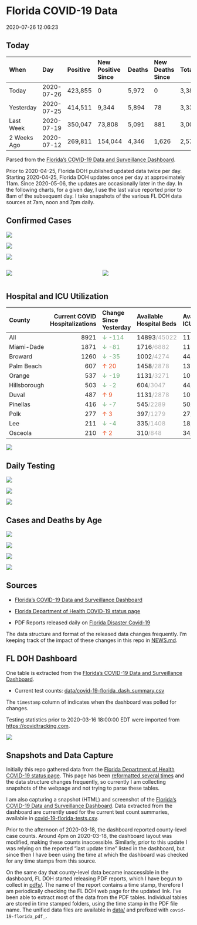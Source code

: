 Florida COVID-19 Data
================
2020-07-26 12:06:23

## Today

| When        | Day        | Positive | New Positive Since | Deaths | New Deaths Since | Total     |
| :---------- | :--------- | :------- | :----------------- | :----- | :--------------- | :-------- |
| Today       | 2020-07-26 | 423,855  | 0                  | 5,972  | 0                | 3,386,503 |
| Yesterday   | 2020-07-25 | 414,511  | 9,344              | 5,894  | 78               | 3,336,377 |
| Last Week   | 2020-07-19 | 350,047  | 73,808             | 5,091  | 881              | 3,002,641 |
| 2 Weeks Ago | 2020-07-12 | 269,811  | 154,044            | 4,346  | 1,626            | 2,574,007 |

Parsed from the [Florida’s COVID-19 Data and Surveillance
Dashboard](https://fdoh.maps.arcgis.com/apps/opsdashboard/index.html#/8d0de33f260d444c852a615dc7837c86).

Prior to 2020-04-25, Florida DOH published updated data twice per day.
Starting 2020-04-25, Florida DOH updates once per day at approximately
11am. Since 2020-05-06, the updates are occasionally later in the day.
In the following charts, for a given day, I use the last value reported
prior to 8am of the subsequent day. I take snapshots of the various FL
DOH data sources at 7am, noon and 7pm daily.

## Confirmed Cases

![](plots/covid-19-florida-daily-test-changes.png)

![](plots/covid-19-florida-deaths-by-day.png)

![](plots/covid-19-florida-county-top-6.png)

<div class="columns">

<div class="column is-full-mobile">

![](plots/covid-19-florida-testing.png)

</div>

<div class="column is-full-mobile">

![](plots/covid-19-florida-total-positive.png)

</div>

</div>

## Hospital and ICU Utilization

| County       | Current COVID Hospitalizations | Change Since Yesterday                     | Available Hospital Beds                      | Available ICU Beds                         |
| :----------- | -----------------------------: | :----------------------------------------- | :------------------------------------------- | :----------------------------------------- |
| All          |                           8921 | <span style="color: #6BAA75">↓ -114</span> | 14893<span style="color: #aaa">/45022</span> | 1143<span style="color: #aaa">/5023</span> |
| Miami-Dade   |                           1871 | <span style="color: #6BAA75">↓ -81</span>  | 1716<span style="color: #aaa">/6882</span>   | 110<span style="color: #aaa">/891</span>   |
| Broward      |                           1260 | <span style="color: #6BAA75">↓ -35</span>  | 1002<span style="color: #aaa">/4274</span>   | 44<span style="color: #aaa">/478</span>    |
| Palm Beach   |                            607 | <span style="color: #EC4E20">↑ 20</span>   | 1458<span style="color: #aaa">/2878</span>   | 133<span style="color: #aaa">/293</span>   |
| Orange       |                            537 | <span style="color: #6BAA75">↓ -19</span>  | 1131<span style="color: #aaa">/3271</span>   | 103<span style="color: #aaa">/269</span>   |
| Hillsborough |                            503 | <span style="color: #6BAA75">↓ -2</span>   | 604<span style="color: #aaa">/3047</span>    | 44<span style="color: #aaa">/331</span>    |
| Duval        |                            487 | <span style="color: #EC4E20">↑ 9</span>    | 1131<span style="color: #aaa">/2878</span>   | 108<span style="color: #aaa">/333</span>   |
| Pinellas     |                            416 | <span style="color: #6BAA75">↓ -7</span>   | 545<span style="color: #aaa">/2289</span>    | 50<span style="color: #aaa">/244</span>    |
| Polk         |                            277 | <span style="color: #EC4E20">↑ 3</span>    | 397<span style="color: #aaa">/1279</span>    | 27<span style="color: #aaa">/144</span>    |
| Lee          |                            211 | <span style="color: #6BAA75">↓ -4</span>   | 335<span style="color: #aaa">/1408</span>    | 18<span style="color: #aaa">/123</span>    |
| Osceola      |                            210 | <span style="color: #EC4E20">↑ 2</span>    | 310<span style="color: #aaa">/848</span>     | 34<span style="color: #aaa">/95</span>     |

![](plots/covid-19-florida-icu-usage.png)

## Daily Testing

![](plots/covid-19-florida-tests-per-case.png)

<!-- ![](plots/covid-19-florida-change-new-cases.png) -->

![](plots/covid-19-florida-tests-percent-positive.png)

![](plots/covid-19-florida-test-and-case-growth.png)

## Cases and Deaths by Age

![](plots/covid-19-florida-weekly-events-by-age.png)

![](plots/covid-19-florida-age.png)

![](plots/covid-19-florida-age-deaths.png)

![](plots/covid-19-florida-age-sex.png)

## Sources

  - [Florida’s COVID-19 Data and Surveillance
    Dashboard](https://fdoh.maps.arcgis.com/apps/opsdashboard/index.html#/8d0de33f260d444c852a615dc7837c86)

  - [Florida Department of Health COVID-19 status
    page](http://www.floridahealth.gov/diseases-and-conditions/COVID-19/)

  - PDF Reports released daily on [Florida Disaster
    Covid-19](http://www.floridahealth.gov/diseases-and-conditions/COVID-19/)

The data structure and format of the released data changes frequently.
I’m keeping track of the impact of these changes in this repo in
[NEWS.md](NEWS.md).

## FL DOH Dashboard

One table is extracted from the [Florida’s COVID-19 Data and
Surveillance
Dashboard](https://fdoh.maps.arcgis.com/apps/opsdashboard/index.html#/8d0de33f260d444c852a615dc7837c86).

  - Current test counts:
    [data/covid-19-florida\_dash\_summary.csv](data/covid-19-florida_dash_summary.csv)

The `timestamp` column of indicates when the dashboard was polled for
changes.

Testing statistics prior to 2020-03-16 18:00:00 EDT were imported from
<https://covidtracking.com>.

![](screenshots/fodh_maps_arcgis_com__apps__opsdashboard.png)

## Snapshots and Data Capture

Initially this repo gathered data from the [Florida Department of Health
COVID-19 status
page](http://www.floridahealth.gov/diseases-and-conditions/COVID-19/).
This page has been [reformatted several
times](screenshots/floridahealth_gov__diseases-and-conditions__COVID-19.png)
and the data structure changes frequently, so currently I am collecting
snapshots of the webpage and not trying to parse these tables.

I am also capturing a snapshot (HTML) and screenshot of the [Florida’s
COVID-19 Data and Surveillance
Dashboard](https://fdoh.maps.arcgis.com/apps/opsdashboard/index.html#/8d0de33f260d444c852a615dc7837c86).
Data extracted from the dashboard are currently used for the current
test count summaries, available in
[covid-19-florida-tests.csv](covid-19-florida-tests.csv).

Prior to the afternoon of 2020-03-18, the dashboard reported
county-level case counts. Around 4pm on 2020-03-18, the dashboard layout
was modified, making these counts inaccessible. Similarly, prior to this
update I was relying on the reported “last update time” listed in the
dashboard, but since then I have been using the time at which the
dashboard was checked for any time stamps from this source.

On the same day that county-level data became inaccessible in the
dashboard, FL DOH started releasing PDF reports, which I have begun to
collect in [pdfs/](pdfs/). The name of the report contains a time stamp,
therefore I am periodically checking the FL DOH web page for the updated
link. I’ve been able to extract most of the data from the PDF tables.
Individual tables are stored in time stamped folders, using the time
stamp in the PDF file name. The unified data files are available in
[data/](data/) and prefixed with `covid-19-florida_pdf_`.
